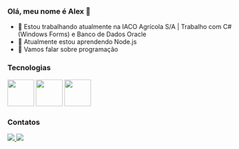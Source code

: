 ### Olá, meu nome é Alex 👋

- 🔭 Estou trabalhando atualmente na IACO Agrícola S/A | Trabalho com C# (Windows Forms) e Banco de Dados Oracle
- 🌱 Atualmente estou aprendendo Node.js
- 💬 Vamos falar sobre programação

### Tecnologias

<div>                   
  <img src="https://cdn.jsdelivr.net/gh/devicons/devicon/icons/csharp/csharp-original.svg" width = "60" />           
  <img src="https://cdn.jsdelivr.net/gh/devicons/devicon/icons/oracle/oracle-original.svg" width = "60" />     
  <img src="https://cdn.jsdelivr.net/gh/devicons/devicon@latest/icons/nodejs/nodejs-original-wordmark.svg" width = "60" />
</div>

### Contatos

<div>
  <a href="https://www.facebook.com/profile.php?id=100003597521099&mibextid=ZbWKwL">
    <img src="https://img.shields.io/badge/Facebook-1877F2?style=for-the-badge&logo=facebook&logoColor=white" />
  </a>
  <a href="https://www.linkedin.com/in/alex-jr-arruda/">
    <img src="https://img.shields.io/badge/LinkedIn-0077B5?style=for-the-badge&logo=linkedin&logoColor=white" />
  </a>
</div>
